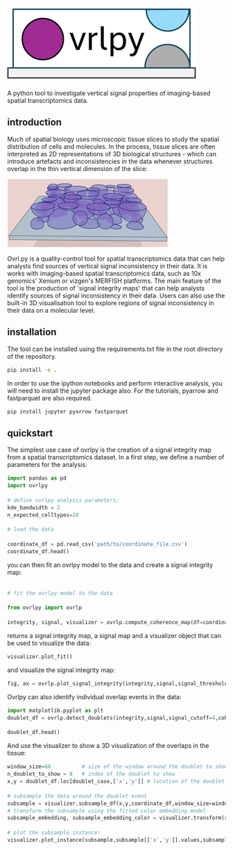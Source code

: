 
<!-- include image 'documentation/resources/ovrlpy-logo.png -->
![ovrlpy logo](docs/resources/ovrlpy-logo.png)

A python tool to investigate vertical signal properties of imaging-based spatial transcriptomics data.

## introduction

Much of spatial biology uses microscopic tissue slices to study the spatial distribution of cells and molecules. In the process, tissue slices are often interpreted as 2D representations of 3D biological structures - which can introduce artefacts and inconsistencies in the data whenever structures overlap in the thin vertical dimension of the slice:

![3D slice visualization](docs/resources/cell_overlap_visualization.jpg)



Ovrl.py is a quality-control tool for spatial transcriptomics data that can help analysts find sources of vertical signal inconsistency in their data.
It is works with imaging-based spatial transcriptomics data, such as 10x genomics' Xenium or vizgen's MERFISH platforms.
The main feature of the tool is the production of 'signal integrity maps' that can help analysts identify sources of signal inconsistency in their data.
Users can also use the built-in 3D visualisation tool to explore regions of signal inconsistency in their data on a molecular level.

## installation

The tool can be installed using the requirements.txt file in the root directory of the repository.

```bash
pip install -e .
```

In order to use the ipython notebooks and perform interactive analysis, you will need to install the jupyter package also. For the tutorials, pyarrow and fastparquet are also required.

```bash
pip install jupyter pyarrow fastparquet
```

## quickstart

The simplest use case of ovrlpy is the creation of a signal integrity map from a spatial transcriptomics dataset.
In a first step, we define a number of parameters for the analysis:

```python
import pandas as pd
import ovrlpy

# define ovrlpy analysis parameters:
kde_bandwidth = 2
n_expected_celltypes=20

# load the data

coordinate_df = pd.read_csv('path/to/coordinate_file.csv')
coordinate_df.head()
```

you can then fit an ovrlpy model to the data and create a signal integrity map:

```python

# fit the ovrlpy model to the data

from ovrlpy import ovrlp 

integrity, signal, visualizer = ovrlp.compute_coherence_map(df=coordinate_df,KDE_bandwidth=kde_bandwidth,n_expected_celltypes=n_expected_celltypes)

```

returns a signal integrity map, a signal map and a visualizer object that can be used to visualize the data:

```python
visualizer.plot_fit()
```

and visualize the signal integrity map:

```python
fig, ax = ovrlp.plot_signal_integrity(integrity,signal,signal_threshold=4.0)
```

Ovrlpy can also identify individual overlap events in the data:

```python
import matplotlib.pyplot as plt
doublet_df = ovrlp.detect_doublets(integrity,signal,signal_cutoff=4,coherence_sigma=1)

doublet_df.head()
```

And use the visualizer to show a 3D visualization of the overlaps in the tissue:

```python
window_size=60          # size of the window around the doublet to show
n_doublet_to_show = 0   # index of the doublet to show
x,y = doublet_df.loc[doublet_case,['x','y']] # location of the doublet event

# subsample the data around the doublet event
subsample = visualizer.subsample_df(x,y,coordinate_df,window_size=window_size)  
# transform the subsample using the fitted color embedding model
subsample_embedding, subsample_embedding_color = visualizer.transform(subsample)

# plot the subsample instance:
visualizer.plot_instance(subsample,subsample[['x','y']].values,subsample_embedding_color,x,y,window_size=window_size)

```
